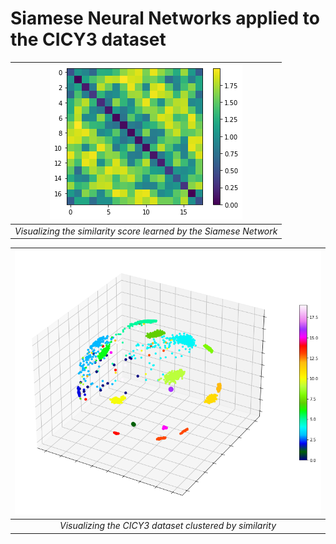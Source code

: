 # Siamese Neural Networks applied to the CICY3 dataset

|![the learned similarity score](similarity.png) |
|:--:| 
| *Visualizing the similarity score learned by the Siamese Network* |

|![the CICY3 dataset clustered by similarity](cicy3.png)|
|:--:| 
| *Visualizing the CICY3 dataset clustered by similarity* |
